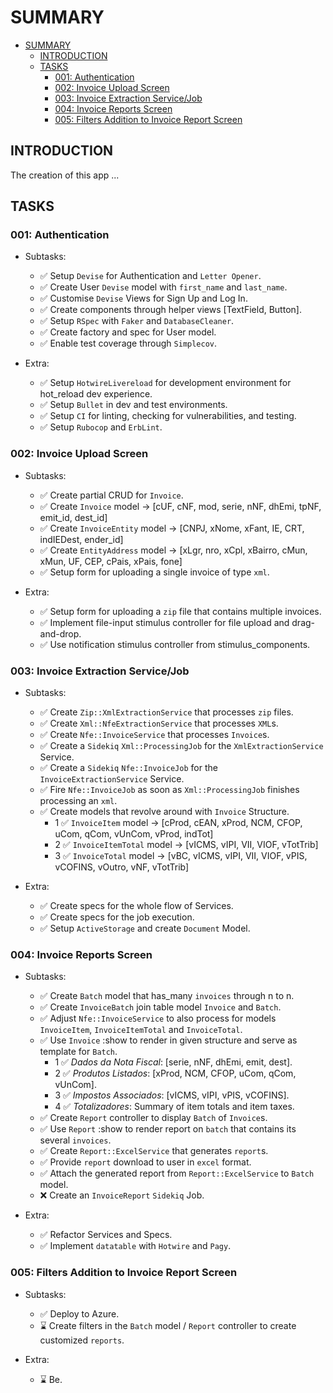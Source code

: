 # SUMMARY

<!--toc:start-->
- [SUMMARY](#summary)
  - [INTRODUCTION](#introduction)
  - [TASKS](#tasks)
    - [001: Authentication](#001-authentication)
    - [002: Invoice Upload Screen](#002-invoice-upload-screen)
    - [003: Invoice Extraction Service/Job](#003-invoice-extraction-servicejob)
    - [004: Invoice Reports Screen](#004-invoice-reports-screen)
    - [005: Filters Addition to Invoice Report Screen](#005-filters-addition-to-invoice-report-screen)
<!--toc:end-->

## INTRODUCTION

The creation of this app ...

## TASKS

### 001: Authentication

- Subtasks:
  - ✅  Setup `Devise` for Authentication and `Letter Opener`.
  - ✅  Create User `Devise` model with `first_name` and `last_name`.
  - ✅  Customise `Devise` Views for Sign Up and Log In.
  - ✅  Create components through helper views [TextField, Button].
  - ✅  Setup `RSpec` with `Faker` and `DatabaseCleaner`.
  - ✅  Create factory and spec for User model.
  - ✅  Enable test coverage through `Simplecov`.

- Extra:
  - ✅  Setup `HotwireLivereload` for development environment for hot_reload dev experience.
  - ✅  Setup `Bullet` in dev and test environments.
  - ✅  Setup `CI` for linting, checking for vulnerabilities, and testing.
  - ✅  Setup `Rubocop` and `ErbLint`.

### 002: Invoice Upload Screen

- Subtasks:
  - ✅ Create partial CRUD for `Invoice`.
  - ✅ Create `Invoice` model -> [cUF, cNF, mod, serie, nNF, dhEmi, tpNF, emit_id, dest_id]
  - ✅ Create `InvoiceEntity` model -> [CNPJ, xNome, xFant, IE, CRT, indIEDest, ender_id]
  - ✅ Create `EntityAddress` model -> [xLgr, nro, xCpl, xBairro, cMun, xMun, UF, CEP, cPais, xPais, fone]
  - ✅ Setup form for uploading a single invoice of type `xml`.

- Extra:
  - ✅ Setup form for uploading a `zip` file that contains multiple invoices.
  - ✅ Implement file-input stimulus controller for file upload and drag-and-drop.
  - ✅ Use notification stimulus controller from stimulus_components.

### 003: Invoice Extraction Service/Job

- Subtasks:
  - ✅ Create `Zip::XmlExtractionService` that processes `zip` files.
  - ✅ Create `Xml::NfeExtractionService` that processes `XML`s.
  - ✅ Create `Nfe::InvoiceService` that processes `Invoice`s.
  - ✅ Create a `Sidekiq` `Xml::ProcessingJob` for the `XmlExtractionService` Service.
  - ✅ Create a `Sidekiq` `Nfe::InvoiceJob` for the `InvoiceExtractionService` Service.
  - ✅ Fire `Nfe::InvoiceJob` as soon as `Xml::ProcessingJob` finishes processing an `xml`.
  - ✅ Create models that revolve around with `Invoice` Structure.
    - 1 ✅ `InvoiceItem` model -> [cProd, cEAN, xProd, NCM, CFOP, uCom, qCom, vUnCom, vProd, indTot]
    - 2 ✅ `InvoiceItemTotal` model -> [vICMS, vIPI, VII, VIOF, vTotTrib]
    - 3 ✅ `InvoiceTotal` model -> [vBC, vICMS, vIPI, VII, VIOF, vPIS, vCOFINS, vOutro, vNF, vTotTrib]

- Extra:
  - ✅ Create specs for the whole flow of Services.
  - ✅ Create specs for the job execution.
  - ✅ Setup `ActiveStorage` and create `Document` Model.

### 004: Invoice Reports Screen

- Subtasks:
  - ✅ Create `Batch` model that has_many `invoices` through n to n.
  - ✅ Create `InvoiceBatch` join table model `Invoice` and `Batch`.
  - ✅ Adjust `Nfe::InvoiceService` to also process for models `InvoiceItem`, `InvoiceItemTotal` and `InvoiceTotal`.
  - ✅ Use `Invoice` :show to render in given structure and serve as template for `Batch`.
    - 1 ✅ _Dados da Nota Fiscal_: [serie, nNF, dhEmi, emit, dest].
    - 2 ✅ _Produtos Listados_: [xProd, NCM, CFOP, uCom, qCom, vUnCom].
    - 3 ✅ _Impostos Associados_: [vICMS, vIPI, vPIS, vCOFINS].
    - 4 ✅ _Totalizadores_: Summary of item totals and item taxes.
  - ✅ Create `Report` controller to display `Batch` of `Invoice`s.
  - ✅ Use `Report` :show to render report on `batch` that contains its several `invoices`.
  - ✅ Create `Report::ExcelService` that generates `report`s.
  - ✅ Provide `report` download to user in `excel` format.
  - ✅ Attach the generated report from `Report::ExcelService` to `Batch` model.
  - ❌ Create an `InvoiceReport` `Sidekiq` Job.

- Extra:
  - ✅ Refactor Services and Specs.
  - ✅ Implement `datatable` with `Hotwire` and `Pagy`.

### 005: Filters Addition to Invoice Report Screen

- Subtasks:
  - ✅ Deploy to Azure.
  - ⌛ Create filters in the `Batch` model / `Report` controller to create customized `reports`.

- Extra:
  - ⌛ Be.
